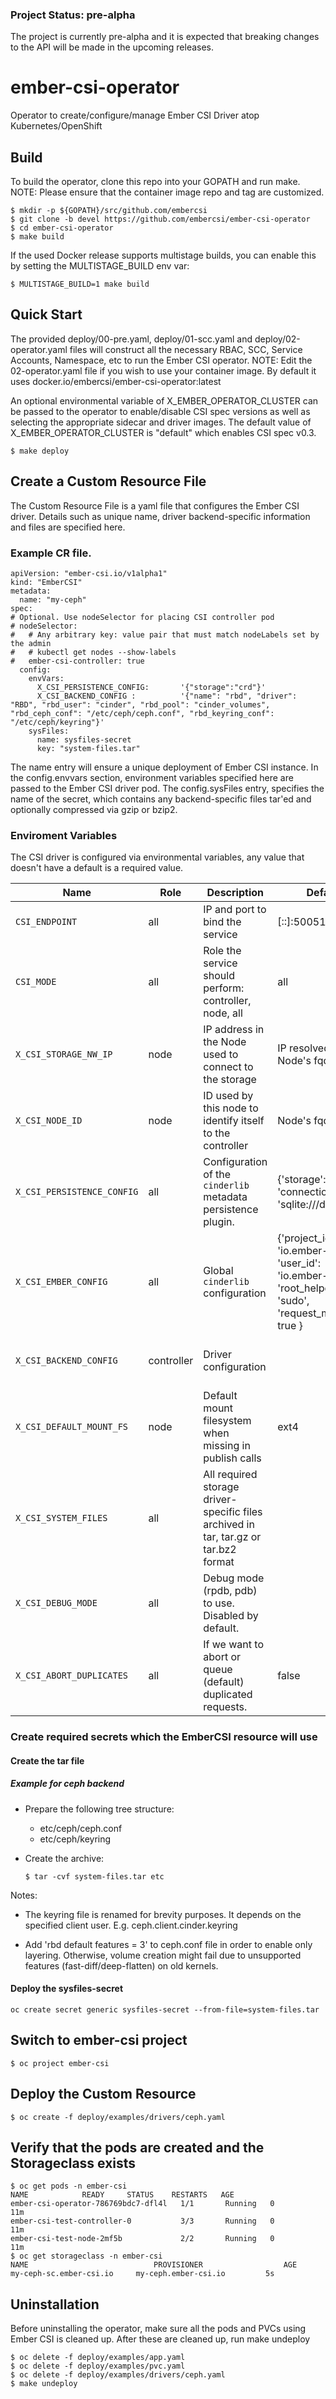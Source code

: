 ### Project Status: pre-alpha
The project is currently pre-alpha and it is expected that breaking changes to the API will be made in the upcoming releases.

# ember-csi-operator
Operator to create/configure/manage Ember CSI Driver atop Kubernetes/OpenShift

## Build
To build the operator, clone this repo into your GOPATH and run make. NOTE: Please ensure that the container image repo and tag are customized.
```
$ mkdir -p ${GOPATH}/src/github.com/embercsi
$ git clone -b devel https://github.com/embercsi/ember-csi-operator
$ cd ember-csi-operator
$ make build
```
If the used Docker release supports multistage builds, you can enable this by setting the MULTISTAGE_BUILD env var:
```
$ MULTISTAGE_BUILD=1 make build
```

## Quick Start
The provided deploy/00-pre.yaml, deploy/01-scc.yaml and deploy/02-operator.yaml files will construct all the necessary RBAC, SCC, Service Accounts, Namespace, etc to run the Ember CSI operator. NOTE: Edit the 02-operator.yaml file if you wish to use your container image. By default it uses docker.io/embercsi/ember-csi-operator:latest

An optional environmental variable of X_EMBER_OPERATOR_CLUSTER can be passed to the operator to enable/disable CSI spec versions as well as selecting the appropriate sidecar and driver images. The default value of X_EMBER_OPERATOR_CLUSTER is "default" which enables CSI spec v0.3. 

```
$ make deploy
```

## Create a Custom Resource File
The Custom Resource File is a yaml file that configures the Ember CSI driver. Details such as unique name, driver backend-specific information and files are specified here. 
### Example CR file.
```
apiVersion: "ember-csi.io/v1alpha1"
kind: "EmberCSI"
metadata:
  name: "my-ceph"
spec:
# Optional. Use nodeSelector for placing CSI controller pod
# nodeSelector:
#   # Any arbitrary key: value pair that must match nodeLabels set by the admin
#   # kubectl get nodes --show-labels
#   ember-csi-controller: true
  config:
    envVars:
      X_CSI_PERSISTENCE_CONFIG:       '{"storage":"crd"}'
      X_CSI_BACKEND_CONFIG :          '{"name": "rbd", "driver": "RBD", "rbd_user": "cinder", "rbd_pool": "cinder_volumes", "rbd_ceph_conf": "/etc/ceph/ceph.conf", "rbd_keyring_conf": "/etc/ceph/keyring"}'
    sysFiles:
      name: sysfiles-secret
      key: "system-files.tar"
```

The name entry will ensure a unique deployment of Ember CSI instance. In the config.envvars section, environment variables specified here are passed to the Ember CSI driver pod. The config.sysFiles entry, specifies the name of the secret, which contains any backend-specific files tar'ed and optionally compressed via gzip or bzip2.

### Enviroment Variables

The CSI driver is configured via environmental variables, any value that doesn't have a default is a required value.

| Name                       | Role       | Description                                                   | Default                                                                                                      | Example                                                                                                                                                                                                                                 |
| -------------------------- | ---------- | ------------------------------------------------------------- | ------------------------------------------------------------------------------------------------------------ | --------------------------------------------------------------------------------------------------------------------------------------------------------------------------------------------------------------------------------------- |
| `CSI_ENDPOINT`             | all        | IP and port to bind the service                               | [::]:50051                                                                                                   | 192.168.1.22:50050                                                                                                                                                                                                                      |
| `CSI_MODE`                 | all        | Role the service should perform: controller, node, all        | all                                                                                                          | controller                                                                                                                                                                                                                              |
| `X_CSI_STORAGE_NW_IP`      | node       | IP address in the Node used to connect to the storage         | IP resolved from Node's fqdn                                                                                 | 192.168.1.22                                                                                                                                                                                                                            |
| `X_CSI_NODE_ID`            | node       | ID used by this node to identify itself to the controller     | Node's fqdn                                                                                                  | csi_test_node                                                                                                                                                                                                                           |
| `X_CSI_PERSISTENCE_CONFIG` | all        | Configuration of the `cinderlib` metadata persistence plugin. | {'storage': 'db', 'connection': 'sqlite:///db.sqlite'}                                                       | {'storage': 'db', 'connection': 'mysql+pymysql://root:stackdb@192.168.1.1/cinder?charset=utf8'}                                                                                                                                         |
| `X_CSI_EMBER_CONFIG`       | all        | Global `cinderlib` configuration                              | {'project_id': 'io.ember-csi', 'user_id': 'io.ember-csi', 'root_helper': 'sudo', 'request_multipath': true } | {"project_id":"k8s project","user_id":"csi driver","root_helper":"sudo"}                                                                                                                                                                |
| `X_CSI_BACKEND_CONFIG`     | controller | Driver configuration                                          |                                                                                                              | {"name": "rbd", "driver": "RBD", "rbd_user": "cinder", "rbd_pool": "volumes", "rbd_ceph_conf": "/etc/ceph/ceph.conf", "rbd_keyring_conf": "/etc/ceph/ceph.client.cinder.keyring"} |
| `X_CSI_DEFAULT_MOUNT_FS`   | node       | Default mount filesystem when missing in publish calls        | ext4                                                                                                         | btrfs                                                                                                                                                                                                                                   |
| `X_CSI_SYSTEM_FILES`       | all        | All required storage driver-specific files archived in tar, tar.gz or tar.bz2 format|                                                                                        | /path/to/etc-ceph.tar.gz                                                                                                                                                                                                                |
| `X_CSI_DEBUG_MODE`         | all        | Debug mode (rpdb, pdb) to use. Disabled by default.           |                                                                                                              | rpdb                                                                                                                                                                                                                                    |
| `X_CSI_ABORT_DUPLICATES`   | all        | If we want to abort or queue (default) duplicated requests.   | false                                                                                                        | true                                                                                                                                                                                                                                    |

### Create required secrets which the EmberCSI resource will use

#### Create the tar file

##### Example for ceph backend

- Prepare the following tree structure:
    - etc/ceph/ceph.conf
    - etc/ceph/keyring

- Create the archive:
    ```
    $ tar -cvf system-files.tar etc
    ```
    
Notes:

- The keyring file is renamed for brevity purposes. 
  It depends on the specified client user. E.g. ceph.client.cinder.keyring

- Add 'rbd default features = 3' to ceph.conf file in order to enable only layering.
  Otherwise, volume creation might fail due to unsupported features (fast-diff/deep-flatten) on old kernels. 

#### Deploy the sysfiles-secret
```
oc create secret generic sysfiles-secret --from-file=system-files.tar
```

## Switch to ember-csi project
```
$ oc project ember-csi
```

## Deploy the Custom Resource
```
$ oc create -f deploy/examples/drivers/ceph.yaml
```

## Verify that the pods are created and the Storageclass exists
```
$ oc get pods -n ember-csi
NAME            READY     STATUS    RESTARTS   AGE
ember-csi-operator-786769bdc7-dfl4l   1/1       Running   0          11m
ember-csi-test-controller-0           3/3       Running   0          11m
ember-csi-test-node-2mf5b             2/2       Running   0          11m
$ oc get storageclass -n ember-csi
NAME                            PROVISIONER                  AGE
my-ceph-sc.ember-csi.io   	my-ceph.ember-csi.io   	     5s
```

## Uninstallation
Before uninstalling the operator, make sure all the pods and PVCs using Ember CSI is cleaned up. After these are cleaned up, run make undeploy

```
$ oc delete -f deploy/examples/app.yaml
$ oc delete -f deploy/examples/pvc.yaml
$ oc delete -f deploy/examples/drivers/ceph.yaml
$ make undeploy
```
